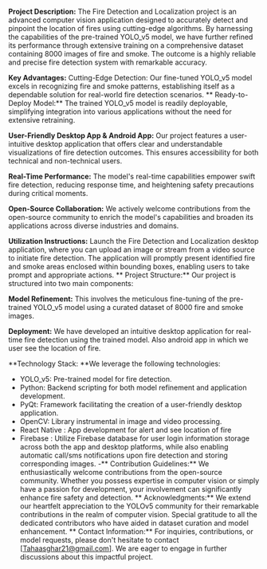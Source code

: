 **Project Description:** The Fire Detection and Localization project is an advanced computer vision application designed to accurately detect and pinpoint the location of fires using cutting-edge algorithms. By harnessing the capabilities of the pre-trained YOLO_v5 model, we have further refined its performance through extensive training on a comprehensive dataset containing 8000 images of fire and smoke. The outcome is a highly reliable and precise fire detection system with remarkable accuracy.

**Key Advantages:** Cutting-Edge Detection: Our fine-tuned YOLO_v5 model excels in recognizing fire and smoke patterns, establishing itself as a dependable solution for real-world fire detection scenarios.
**
Ready-to-Deploy Model:** The trained YOLO_v5 model is readily deployable, simplifying integration into various applications without the need for extensive retraining.

**User-Friendly Desktop App & Android App:** Our project features a user-intuitive desktop application that offers clear and understandable visualizations of fire detection outcomes. This ensures accessibility for both technical and non-technical users.

**Real-Time Performance:** The model's real-time capabilities empower swift fire detection, reducing response time, and heightening safety precautions during critical moments.

**Open-Source Collaboration:** We actively welcome contributions from the open-source community to enrich the model's capabilities and broaden its applications across diverse industries and domains.

**Utilization Instructions:** Launch the Fire Detection and Localization desktop application, where you can upload an image or stream from a video source to initiate fire detection. The application will promptly present identified fire and smoke areas enclosed within bounding boxes, enabling users to take prompt and appropriate actions.
**
Project Structure:** Our project is structured into two main components:

**Model Refinement:** This involves the meticulous fine-tuning of the pre-trained YOLO_v5 model using a curated dataset of 8000 fire and smoke images.

**Deployment:** We have developed an intuitive desktop application for real-time fire detection using the trained model. Also android app in which we user see the location of fire.

**Technology Stack: **We leverage the following technologies:

- YOLO_v5: Pre-trained model for fire detection.
- Python: Backend scripting for both model refinement and application development.
- PyQt: Framework facilitating the creation of a user-friendly desktop application.
- OpenCV: Library instrumental in image and video processing.
- React Native : App development for alert and see location of fire
- Firebase : Utilize Firebase database for user login information storage across both the app and desktop platforms, while also enabling automatic call/sms notifications upon fire detection and storing corresponding images.
-** 
Contribution Guidelines:** We enthusiastically welcome contributions from the open-source community. Whether you possess expertise in computer vision or simply have a passion for development, your involvement can significantly enhance fire safety and detection.
**
Acknowledgments:** We extend our heartfelt appreciation to the YOLOv5 community for their remarkable contributions in the realm of computer vision. Special gratitude to all the dedicated contributors who have aided in dataset curation and model enhancement.
**
Contact Information:** For inquiries, contributions, or model requests, please don't hesitate to contact [Tahaasghar21@gmail.com]. We are eager to engage in further discussions about this impactful project.
